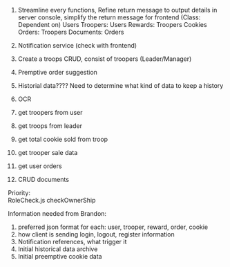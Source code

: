 1. Streamline every functions, Refine return message to output details in server console, simplify the return message for frontend (Class: Dependent on)
    Users
    Troopers: Users
    Rewards: Troopers
    Cookies
    Orders: Troopers
    Documents: Orders

2. Notification service (check with frontend)

5. Create a troops CRUD, consist of troopers (Leader/Manager)

8. Premptive order suggestion 

9. Historial data???? Need to determine what kind of data to keep a history

10. OCR

11. get troopers from user

12. get troops from leader

14. get total cookie sold from troop

15. get trooper sale data

16. get user orders

17. CRUD documents




Priority:     
    RoleCheck.js
        checkOwnerShip




Information needed from Brandon: 
1. preferred json format for each: user, trooper, reward, order, cookie
2. how client is sending login, logout, register information
3. Notification references, what trigger it
4. Initial historical data archive
5. Initial preemptive cookie data